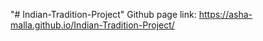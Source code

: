 "# Indian-Tradition-Project" 
Github page link:  https://asha-malla.github.io/Indian-Tradition-Project/
